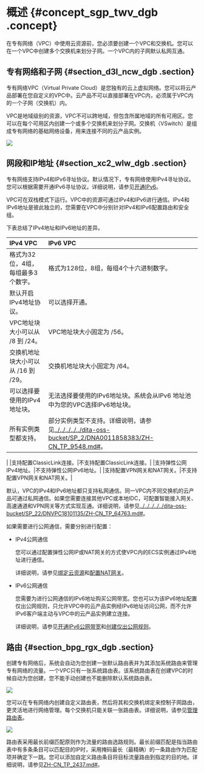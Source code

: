 # 概述 {#concept_sgp_twv_dgb .concept}

在专有网络（VPC）中使用云资源前，您必须要创建一个VPC和交换机。您可以在一个VPC中创建多个交换机来划分子网。一个VPC内的子网默认私网互通。

## 专有网络和子网 {#section_d3l_ncw_dgb .section}

专有网络VPC（Virtual Private Cloud）是您独有的云上虚拟网络。您可以将云产品部署在您自定义的VPC中。云产品不可以直接部署在VPC内，必须属于VPC内的一个子网（交换机）内。

VPC是地域级别的资源，VPC不可以跨地域，但包含所属地域的所有可用区。您可以在每个可用区内创建一个或多个交换机来划分子网。交换机（VSwitch）是组成专有网络的基础网络设备，用来连接不同的云产品实例。

![](http://static-aliyun-doc.oss-cn-hangzhou.aliyuncs.com/assets/img/80559/155125040134448_zh-CN.png)

## 网段和IP地址 {#section_xc2_wlw_dgb .section}

专有网络支持IPv4和IPv6寻址协议。默认情况下，专有网络使用IPv4寻址协议。您可以根据需要开通IPv6寻址协议。详细说明，请参见[开通IPv6](intl.zh-CN/用户指南/使用IPv6/开通IPv6.md#)。

VPC可在双栈模式下运行。VPC中的资源可通过IPv4和IPv6进行通信。IPv4和IPv6地址是彼此独立的，您需要在VPC中分别针对IPv4和IPv6配置路由和安全组。

下表总结了IPv4地址和IPv6地址的差异。

|IPv4 VPC|IPv6 VPC|
|:-------|:-------|
|格式为32位，4组，每组最多3个数字。|格式为128位，8组，每组4个十六进制数字。|
|默认开启IPv4地址协议。|可以选择开通。|
|VPC地址块大小可以从 /8 到 /24。|VPC地址块大小固定为 /56。|
|交换机地址块大小可以从 /16 到 /29。|交换机地址块大小固定为 /64。|
|可以选择要使用的IPv4地址块。|无法选择要使用的IPv6地址块。系统会从IPv6 地址池中为您的VPC选择IPv6地址块。|
|所有实例类型都支持。|部分实例类型不支持。详细说明，请参见[../../../../../dita-oss-bucket/SP\_2/DNA0011858383/ZH-CN\_TP\_9548.md\#](../../../../../intl.zh-CN/实例/实例规格族/实例规格族汇总.md#)。

|
|支持配置ClassicLink连接。|不支持配置ClassicLink连接。|
|支持弹性公网IPv4地址。|不支持弹性公网IPv6地址。|
|支持配置VPN网关和NAT网关。|不支持配置VPN网关和NAT网关。|

默认，VPC的IPv4和IPv6地址都只支持私网通信。同一VPC内不同交换机的云产品可通过私网通信。如果您需要连接其他VPC或本地IDC，可配置智能接入网关、高速通道和VPN网关等方式实现互通。详细说明，请参见[../../../../../dita-oss-bucket/SP\_22/DNVPC18101135/ZH-CN\_TP\_64763.md\#](../../../../../intl.zh-CN/用户指南/网络连接/连接本地IDC.md#)。

如果需要进行公网通信，需要分别进行配置：

-   IPv4公网通信

    您可以通过配置弹性公网IP或NAT网关的方式使VPC内的ECS实例通过IPv4地址进行通信。

    详细说明，请参见[绑定云资源](../../../../../intl.zh-CN/用户指南/88991绑定云资源.md#)和[配置NAT网关](../../../../../intl.zh-CN/快速入门/教程概述.md#)。

-   IPv6公网通信

    您需要为进行公网通信的IPv6地址购买公网带宽。您也可以为该IPv6地址配置仅出公网规则，只允许VPC中的云产品实例经IPv6地址访问公网，而不允许IPv6客户端主动与VPC中的云产品实例建立连接。

    详细说明，请参见[开通IPv6公网带宽](../../../../../intl.zh-CN/用户指南/管理IPv6公网带宽/开通IPv6公网带宽.md#)和[创建仅出公网规则](../../../../../intl.zh-CN/用户指南/管理出公网规则/创建仅出公网规则.md#)。


## 路由 {#section_bpg_rgx_dgb .section}

创建专有网络后，系统会自动为您创建一张默认路由表并为其添加系统路由来管理专有网络的流量。一个VPC只有一张系统路由表。该系统路由表在创建VPC的时候自动为您创建，您不能手动创建也不能删除默认系统路由表。

![](http://static-aliyun-doc.oss-cn-hangzhou.aliyuncs.com/assets/img/80559/155125040234508_zh-CN.png)

您可以在专有网络内创建自定义路由表，然后将其和交换机绑定来控制子网路由，更灵活地进行网络管理。每个交换机只能关联一张路由表。详细说明，请参见[管理路由表](intl.zh-CN/用户指南/路由/管理路由表.md#)。

![](http://static-aliyun-doc.oss-cn-hangzhou.aliyuncs.com/assets/img/80559/155125040234509_zh-CN.png)

路由表采用最长前缀匹配原则作为流量的路由选路规则。最长前缀匹配是指当路由表中有多条条目可以匹配目的IP时，采用掩码最长（最精确）的一条路由作为匹配项并确定下一跳。您可以添加自定义路由条目将目标流量路由到指定的目的地。详细说明，请参见[ZH-CN\_TP\_2437.md\#](intl.zh-CN/用户指南/路由/添加自定义路由条目.md#)。

